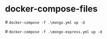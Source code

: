 # docker-compose-files

 \# `docker-compose -f .\mongo.yml up -d`
 
 \# `docker-compose -f .\mongo-express.yml up -d` 
